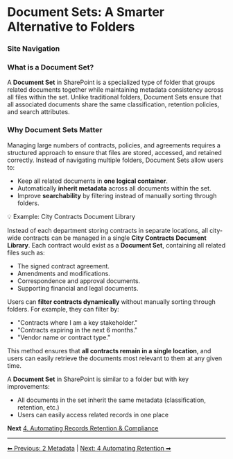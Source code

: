 <!-- description: Documentation about Document Sets: A Smarter Alternative to Folders for Your Organization. -->
# Document Sets: A Smarter Alternative to Folders

### Site Navigation

### What is a Document Set?

A **Document Set** in SharePoint is a specialized type of folder that groups related documents together while maintaining metadata consistency across all files within the set. Unlike traditional folders, Document Sets ensure that all associated documents share the same classification, retention policies, and search attributes.

### Why Document Sets Matter

Managing large numbers of contracts, policies, and agreements requires a structured approach to ensure that files are stored, accessed, and retained correctly. Instead of navigating multiple folders, Document Sets allow users to:

- Keep all related documents in **one logical container**.
- Automatically **inherit metadata** across all documents within the set.
- Improve **searchability** by filtering instead of manually sorting through folders.

💡 Example: City Contracts Document Library

Instead of each department storing contracts in separate locations, all city-wide contracts can be managed in a single **City Contracts Document Library**. Each contract would exist as a **Document Set**, containing all related files such as:

- The signed contract agreement.
- Amendments and modifications.
- Correspondence and approval documents.
- Supporting financial and legal documents.

Users can **filter contracts dynamically** without manually sorting through folders. For example, they can filter by:

- "Contracts where I am a key stakeholder."
- "Contracts expiring in the next 6 months."
- "Vendor name or contract type."

This method ensures that **all contracts remain in a single location**, and users can easily retrieve the documents most relevant to them at any given time.

A **Document Set** in SharePoint is similar to a folder but with key improvements:

- All documents in the set inherit the same metadata (classification, retention, etc.)
- Users can easily access related records in one place

**Next** [4. Automating Records Retention & Compliance](4-automating-retention.md)

---

[⬅ Previous: 2 Metadata](2-metadata.md) | [Next: 4 Automating Retention ➡](4-automating-retention.md)
